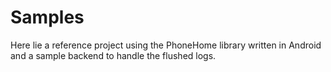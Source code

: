 Samples
=======

Here lie a reference project using the PhoneHome library written in Android and a sample backend to handle the flushed logs.
